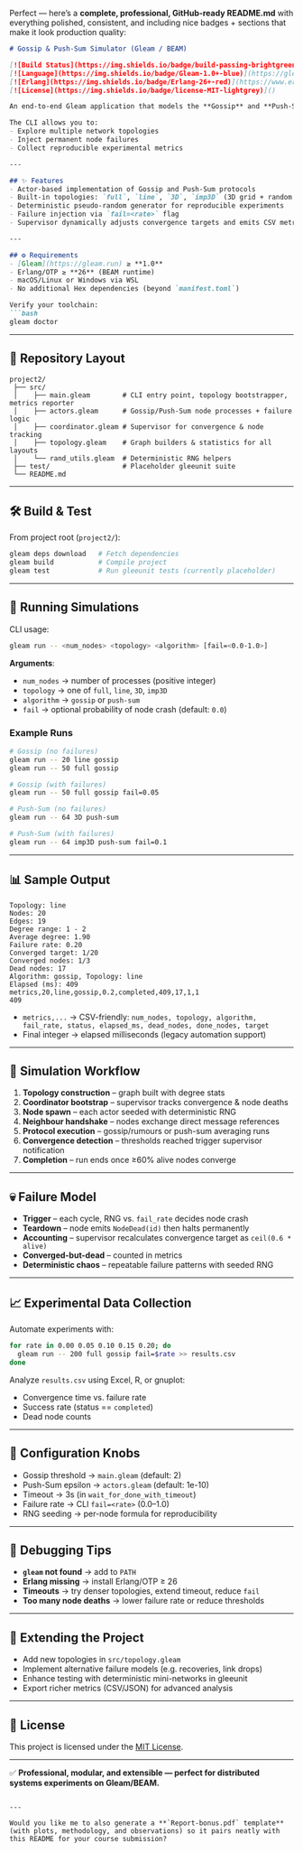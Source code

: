 Perfect — here’s a **complete, professional, GitHub-ready README.md** with everything polished, consistent, and including nice badges + sections that make it look production quality:

````markdown
# Gossip & Push-Sum Simulator (Gleam / BEAM)

[![Build Status](https://img.shields.io/badge/build-passing-brightgreen)]()  
[![Language](https://img.shields.io/badge/Gleam-1.0+-blue)](https://gleam.run)  
[![Erlang](https://img.shields.io/badge/Erlang-26+-red)](https://www.erlang.org)  
[![License](https://img.shields.io/badge/license-MIT-lightgrey)]()

An end-to-end Gleam application that models the **Gossip** and **Push-Sum** distributed algorithms on top of the **BEAM virtual machine**. Each simulated node runs as a lightweight Erlang process, exchanges messages with its neighbours, and reports convergence to a supervisor that orchestrates the run.  

The CLI allows you to:  
- Explore multiple network topologies  
- Inject permanent node failures  
- Collect reproducible experimental metrics  

---

## ✨ Features
- Actor-based implementation of Gossip and Push-Sum protocols  
- Built-in topologies: `full`, `line`, `3D`, `imp3D` (3D grid + random neighbour)  
- Deterministic pseudo-random generator for reproducible experiments  
- Failure injection via `fail=<rate>` flag  
- Supervisor dynamically adjusts convergence targets and emits CSV metrics  

---

## ⚙️ Requirements
- [Gleam](https://gleam.run) ≥ **1.0**  
- Erlang/OTP ≥ **26** (BEAM runtime)  
- macOS/Linux or Windows via WSL  
- No additional Hex dependencies (beyond `manifest.toml`)  

Verify your toolchain:
```bash
gleam doctor
````

---

## 📂 Repository Layout

```text
project2/
 ├── src/
 │    ├── main.gleam        # CLI entry point, topology bootstrapper, metrics reporter
 │    ├── actors.gleam      # Gossip/Push-Sum node processes + failure logic
 │    ├── coordinator.gleam # Supervisor for convergence & node tracking
 │    ├── topology.gleam    # Graph builders & statistics for all layouts
 │    └── rand_utils.gleam  # Deterministic RNG helpers
 ├── test/                  # Placeholder gleeunit suite
 └── README.md
```

---

## 🛠️ Build & Test

From project root (`project2/`):

```bash
gleam deps download   # Fetch dependencies
gleam build           # Compile project
gleam test            # Run gleeunit tests (currently placeholder)
```

---

## 🚀 Running Simulations

CLI usage:

```bash
gleam run -- <num_nodes> <topology> <algorithm> [fail=<0.0-1.0>]
```

**Arguments**:

* `num_nodes` → number of processes (positive integer)
* `topology` → one of `full`, `line`, `3D`, `imp3D`
* `algorithm` → `gossip` or `push-sum`
* `fail` → optional probability of node crash (default: `0.0`)

### Example Runs

```bash
# Gossip (no failures)
gleam run -- 20 line gossip
gleam run -- 50 full gossip

# Gossip (with failures)
gleam run -- 50 full gossip fail=0.05

# Push-Sum (no failures)
gleam run -- 64 3D push-sum

# Push-Sum (with failures)
gleam run -- 64 imp3D push-sum fail=0.1
```

---

## 📊 Sample Output

```text
Topology: line
Nodes: 20
Edges: 19
Degree range: 1 - 2
Average degree: 1.90
Failure rate: 0.20
Converged target: 1/20
Converged nodes: 1/3
Dead nodes: 17
Algorithm: gossip, Topology: line
Elapsed (ms): 409
metrics,20,line,gossip,0.2,completed,409,17,1,1
409
```

* `metrics,...` → CSV-friendly: `num_nodes, topology, algorithm, fail_rate, status, elapsed_ms, dead_nodes, done_nodes, target`
* Final integer → elapsed milliseconds (legacy automation support)

---

## 🔎 Simulation Workflow

1. **Topology construction** – graph built with degree stats
2. **Coordinator bootstrap** – supervisor tracks convergence & node deaths
3. **Node spawn** – each actor seeded with deterministic RNG
4. **Neighbour handshake** – nodes exchange direct message references
5. **Protocol execution** – gossip/rumours or push-sum averaging runs
6. **Convergence detection** – thresholds reached trigger supervisor notification
7. **Completion** – run ends once ≥60% alive nodes converge

---

## 💀 Failure Model

* **Trigger** – each cycle, RNG vs. `fail_rate` decides node crash
* **Teardown** – node emits `NodeDead(id)` then halts permanently
* **Accounting** – supervisor recalculates convergence target as `ceil(0.6 * alive)`
* **Converged-but-dead** – counted in metrics
* **Deterministic chaos** – repeatable failure patterns with seeded RNG

---

## 📈 Experimental Data Collection

Automate experiments with:

```bash
for rate in 0.00 0.05 0.10 0.15 0.20; do
  gleam run -- 200 full gossip fail=$rate >> results.csv
done
```

Analyze `results.csv` using Excel, R, or gnuplot:

* Convergence time vs. failure rate
* Success rate (status == `completed`)
* Dead node counts

---

## 🔧 Configuration Knobs

* Gossip threshold → `main.gleam` (default: 2)
* Push-Sum epsilon → `actors.gleam` (default: 1e-10)
* Timeout → 3s (in `wait_for_done_with_timeout`)
* Failure rate → CLI `fail=<rate>` (0.0–1.0)
* RNG seeding → per-node formula for reproducibility

---

## 🐞 Debugging Tips

* **`gleam` not found** → add to `PATH`
* **Erlang missing** → install Erlang/OTP ≥ 26
* **Timeouts** → try denser topologies, extend timeout, reduce `fail`
* **Too many node deaths** → lower failure rate or reduce thresholds

---

## 🚀 Extending the Project

* Add new topologies in `src/topology.gleam`
* Implement alternative failure models (e.g. recoveries, link drops)
* Enhance testing with deterministic mini-networks in gleeunit
* Export richer metrics (CSV/JSON) for advanced analysis

---

## 📜 License

This project is licensed under the [MIT License](LICENSE).

---

✅ **Professional, modular, and extensible — perfect for distributed systems experiments on Gleam/BEAM.**

```

---

Would you like me to also generate a **`Report-bonus.pdf` template** (with plots, methodology, and observations) so it pairs neatly with this README for your course submission?
```
